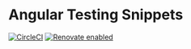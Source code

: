 Angular Testing Snippets
========================

[![CircleCI](https://circleci.com/gh/spektrakel-blog/ng-testing-snippets/tree/master.svg?style=svg)](https://circleci.com/gh/spektrakel-blog/ng-testing-snippets/tree/master)
[![Renovate enabled](https://img.shields.io/badge/renovate-enabled-brightgreen.svg)](https://renovateapp.com/)
